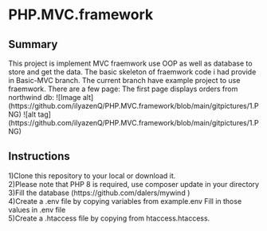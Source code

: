 # PHP.MVC.framework
<h2>Summary</h2>
This project is implement MVC fraemwork use OOP as well as database to store and get the data.
The basic skeleton of fraemwork code i had provide in Basic-MVC branch.
The current branch have example project to use fraemwork. 
There are a few page:
The first page  displays orders from northwind db:
![Image alt](https://github.com/ilyazenQ/PHP.MVC.framework/blob/main/gitpictures/1.PNG)
![alt tag](https://github.com/ilyazenQ/PHP.MVC.framework/blob/main/gitpictures/1.PNG)

<h2>Instructions</h2>
1)Clone this repository to your local or download it. <br>
2)Please note that PHP 8 is required, use composer update in your directory <br>
3)Fill the database (https://github.com/dalers/mywind )<br>
4)Create a .env file by copying variables from example.env Fill in those values in .env file<br>
5)Create a .htaccess file by copying from htaccess.htaccess.<br>
